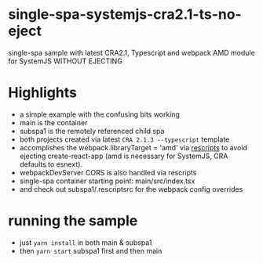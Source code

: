 # single-spa-systemjs-cra2.1-ts-no-eject
single-spa sample with latest CRA2.1, Typescript and webpack AMD module for SystemJS WITHOUT EJECTING

# Highlights
- a simple example with the confusing bits working
- main is the container
- subspa1 is the remotely referenced child spa
- both projects created via latest `CRA 2.1.3 --typescript` template
- accomplishes the webpack.libraryTarget = 'amd' via [rescripts](https://github.com/harrysolovay/rescripts) to avoid ejecting create-react-app (amd is necessary for SystemJS, CRA defaults to esnext).
- webpackDevServer CORS is also handled via rescripts
- single-spa container starting point: main/src/index.tsx
- and check out subspa1/.rescriptsrc for the webpack config overrides

# running the sample
- just `yarn install` in both main & subspa1
- then `yarn start` subspa1 first and then main